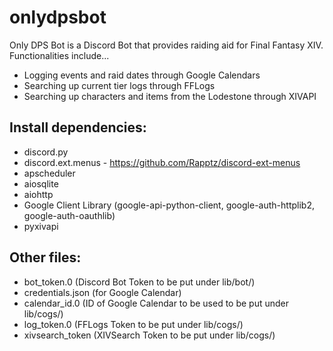 # onlydpsbot
Only DPS Bot is a Discord Bot that provides raiding aid for Final Fantasy XIV. Functionalities include...
* Logging events and raid dates through Google Calendars
* Searching up current tier logs through FFLogs
* Searching up characters and items from the Lodestone through XIVAPI 


## Install dependencies: 
* discord.py
* discord.ext.menus - https://github.com/Rapptz/discord-ext-menus
* apscheduler
* aiosqlite
* aiohttp
* Google Client Library (google-api-python-client, google-auth-httplib2, google-auth-oauthlib)
* pyxivapi


## Other files:
* bot_token.0 (Discord Bot Token to be put under lib/bot/)
* credentials.json (for Google Calendar)
* calendar_id.0 (ID of Google Calendar to be used to be put under lib/cogs/)
* log_token.0 (FFLogs Token to be put under lib/cogs/)
* xivsearch_token (XIVSearch Token to be put under lib/cogs/)
